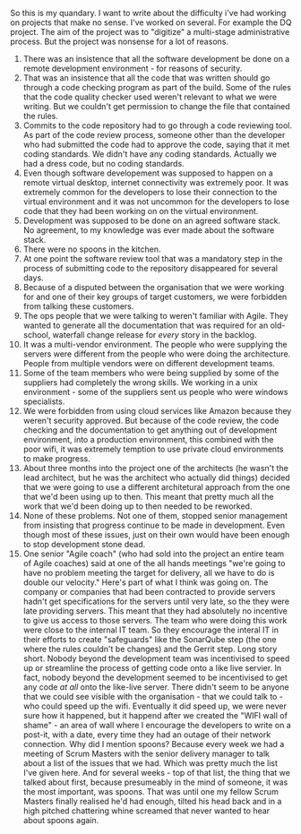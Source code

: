 So this is my quandary. I want to write about the difficulty i've had working on projects that make no sense. I've worked on several. For example the DQ project. The aim of the project was to "digitize" a multi-stage administrative process. But the project was nonsense for a lot of reasons.
1. There was an insistence that all the software development be done on a remote development environment - for reasons of security.
2. That was an insistence that all the code that was written should go through a code checking program as part of the build. Some of the rules that the code quality checker used weren't relevant to what we were writing. But we couldn't get permission to change the file that contained the rules.
3. Commits to the code repository had to go through a code reviewing tool. As part of the code review process, someone other than the developer who had submitted the code had to approve the code, saying that it met coding standards. We didn't have any coding standards. Actually we had a dress code, but no coding standards.
4. Even though software developement was supposed to happen on a remote virtual desktop, internet connectivity was extremely poor. It was extremely common for the developers to lose their connection to the virtual environment and it was not uncommon for the developers to lose code that they had been working on on the virtual environment.
5. Development was supposed to be done on an agreed software stack. No agreement, to my knowledge was ever made about the software stack.
6. There were no spoons in the kitchen.
7. At one point the software review tool that was a mandatory step in the process of submitting code to the repository disappeared for several days.
8. Because of a disputed between the organisation that we were working for and one of their key groups of target customers, we were forbidden from talking these customers.
9. The ops people that we were talking to weren't familiar with Agile. They wanted to generate all the documentation that was required for an old-school, waterfall change release for *every* story in the backlog.
10. It was a multi-vendor environment. The people who were supplying the servers were different from the people who were doing the architecture. People from multiple vendors were on different development teams.
11. Some of the team members who were being supplied by some of the suppliers had completely the wrong skills. We working in a unix environment - some of the suppliers sent us people who were windows specialists.
12. We were forbidden from using cloud services like Amazon because they weren't security approved. But because of the code review, the code checking and the documentation to get anything out of development environment, into a production environment, this combined with the poor wifi, it was extremely temption to use private cloud environments to make progress.
13. About three months into the project one of the architects (he wasn't the lead architect, but he was the architect who actually did things) decided that we were going to use a different architetural approach from the one that we'd been using up to then. This meant that pretty much all the work that we'd been doing up to then needed to be reworked.
14. None of these problems. Not one of them, stopped senior management from insisting that progress continue to be made in development. Even though most of these issues, just on their own would have been enough to stop development stone dead.
15. One senior "Agile coach" (who had sold into the project an entire team of Agile coaches) said at one of the all hands meetings "we're going to have no problem meeting the target for delivery, all we have to do is double our velocity."
Here's part of what I think was going on. The company or companies that had been contracted to provide servers hadn't get specifications for the servers until very late, so the they were late providing servers. This meant that they had absolutely no incentive to give us access to those servers. The team who were doing this work were close to the internal IT team. So they encourage the interal IT in their efforts to create "safeguards" like the SonarQube step (the one where the rules couldn't be changes) and the Gerrit step.
Long story short. Nobody beyond the development team was incentivised to speed up or streamline the process of getting code onto a like live servier. In fact, nobody beyond the development seemed to be incentivised to get any code *at all* onto the like-live server.
There didn't seem to be anyone that we could see visible with the organisation - that we could talk to - who could speed up the wifi. Eventually it did speed up, we were never sure how it happened, but it happend after we created the "WIFI wall of shame" - an area of wall where I encourage the developers to write on a post-it, with a date, every time they had an outage of their network connection.
Why did I mention spoons?
Because every week we had a meeting of Scrum Masters with the senior delivery manager to talk about a list of the issues that we had. Which was pretty much the list I've given here. And for several weeks - top of that list, the thing that we talked about first, because presumeably in the mind of someone, it was the most important, was spoons. 
That was until one my fellow Scrum Masters finally realised he'd had enough, tilted his head back and in a high pitched chattering whine screamed that never wanted to hear about spoons again.
